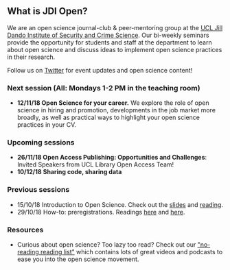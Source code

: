 ## What is JDI Open?

We are an open science journal-club & peer-mentoring group at the [UCL Jill Dando Institute of Security and Crime Science](http://www.ucl.ac.uk/jill-dando-institute). Our bi-weekly seminars provide the opportunity for students and staff at the department to learn about open science and discuss ideas to implement open science practices in their research.

Follow us on [Twitter](https://twitter.com/JDI_Open) for event updates and open science content! 

### Next session (All: Mondays 1-2 PM in the teaching room)
- **12/11/18 Open Science for your career.** We explore the role of open science in hiring and promotion, developments in the job market more broadly, as well as practical ways to highlight your open science practices in your CV.


### Upcoming sessions
- **26/11/18 Open Access Publishing: Opportunities and Challenges**: Invited Speakers from UCL Library Open Access Team!
- **10/12/18 Sharing code, sharing data**

### Previous sessions
- 15/10/18 Introduction to Open Science. Check out the [slides](jdiopen.github.io/introduction_slides.pptx) and [reading](https://psyarxiv.com/ak6jr).
- 29/10/18 How-to: preregistrations. Readings [here](https://osf.io/2dxu5/) and [here](https://www.sciencedirect.com/science/article/pii/S0022103116301925). 

### Resources
- Curious about open science? Too lazy too read? Check out our ["no-reading reading list"](https://jdiopen.github.io/noreading.pdf) which contains lots of great videos and podcasts to ease you into the open science movement. 
